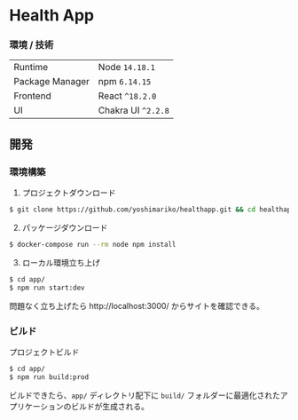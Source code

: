 # Health App

### 環境 / 技術
|                 |                    |
|-----------------|--------------------|
| Runtime         | Node `14.18.1`     |
| Package Manager | npm `6.14.15`      |
| Frontend        | React `^18.2.0`     |
| UI              | Chakra UI `^2.2.8` |

## 開発

### 環境構築
1. プロジェクトダウンロード
```bash
$ git clone https://github.com/yoshimariko/healthapp.git && cd healthapp
```

2. パッケージダウンロード
```bash
$ docker-compose run --rm node npm install
```

3. ローカル環境立ち上げ
```bash
$ cd app/
$ npm run start:dev
```
問題なく立ち上げたら http://localhost:3000/ からサイトを確認できる。


### ビルド
プロジェクトビルド
```bash
$ cd app/
$ npm run build:prod
```
ビルドできたら、`app/` ディレクトリ配下に `build/` フォルダーに最適化されたアプリケーションのビルドが生成される。